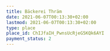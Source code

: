 ```yaml
---
title: Bäckerei Thräm
date: 2021-06-07T00:13:30+02:00
lastmod: 2021-06-07T00:13:30+02:00
type: place
place_id: ChIJfaIH_PwnsUcRjeG5KQk6AYI
payment_status: 2
---
```

